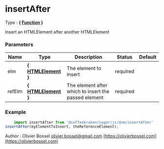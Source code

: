 # insertAfter

<!-- @namespace: sugar.js.dom.insertAfter -->

Type : **{ [Function](https://developer.mozilla.org/fr/docs/Web/JavaScript/Reference/Objets_globaux/Function) }**


Insert an HTMLElement after another HTMLElement



### Parameters
Name  |  Type  |  Description  |  Status  |  Default
------------  |  ------------  |  ------------  |  ------------  |  ------------
elm  |  **{ [HTMLElement](https://developer.mozilla.org/fr/docs/Web/API/HTMLElement) }**  |  The element to insert  |  required  |
refElm  |  **{ [HTMLElement](https://developer.mozilla.org/fr/docs/Web/API/HTMLElement) }**  |  The element after which to insert the passed element  |  required  |

### Example
```js
	import insertAfter from '@coffeekraken/sugar/js/dom/insertAfter'
insertAfter(myElementToInsert, theReferenceElement);
```
Author : Olivier Bossel [olivier.bossel@gmail.com](mailto:olivier.bossel@gmail.com) [https://olivierbossel.com](https://olivierbossel.com)